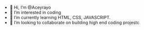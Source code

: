 - 👋 Hi, I’m @Aceyrayo
- 👀 I’m interested in  coding
- 🌱 I’m currently learning HTML, CSS, JAVASCRIPT.
- 💞️ I’m looking to collaborate on building high end coding projestc
  

<!---
Aceyrayo/Aceyrayo is a ✨ special ✨ repository because its `README.md` (this file) appears on your GitHub profile.
You can click the Preview link to take a look at your changes.
--->
